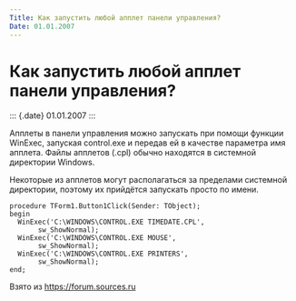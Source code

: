 ```yaml
---
Title: Как запустить любой апплет панели управления?
Date: 01.01.2007
---
```



Как запустить любой апплет панели управления?
=============================================

::: {.date}
01.01.2007
:::

Апплеты в панели управления можно запускать при помощи функции WinExec,
запуская control.exe и передав ей в качестве параметра имя апплета.
Файлы апплетов (.cpl) обычно находятся в системной директории Windows.

Некоторые из апплетов могут располагаться за пределами системной
директории, поэтому их прийдётся запускать просто по имени.

    procedure TForm1.Button1Click(Sender: TObject);
    begin
      WinExec('C:\WINDOWS\CONTROL.EXE TIMEDATE.CPL', 
           sw_ShowNormal);
      WinExec('C:\WINDOWS\CONTROL.EXE MOUSE', 
           sw_ShowNormal);
      WinExec('C:\WINDOWS\CONTROL.EXE PRINTERS', 
           sw_ShowNormal);
    end;

Взято из <https://forum.sources.ru>
